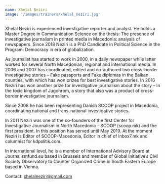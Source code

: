 ```yaml
---
name: Xhelal Neziri
image: '/images/trainers/xhelal_neziri.jpg'
---
```


Xhelal Neziri is experienced investigative reporter and analyst. He holds a Master Degree in Communication Science on the thesis: The presence of investigative journalism in printed media in Macedonia: analysis of newspapers. Since 2018 Neziri is a PhD Candidate in Political Science in the Program: Democracy in era of globalization.

As journalist has started to work in 2000, in a daily newspaper while latter worked for several North Macedonian, regional and international media. In 2006 and 2007 has coordinated, edited and co-authored two cross-border investigative stories – Fake passports and Fake diplomas in the Balkan counties, with which has won prizes for best investigative stories. In 2016 Neziri has won another prize for investigative journalism about the story – In the toxic kingdom of Jugohrom, a story that also was a product of cross-border investigative journalism. 

Since 2008 he has been representing Danish SCOOP project in Macedonia, coordinating national and trans-national investigative stories. 

In 2011 Neziri was one of the co-founders of the first Center for Investigative Journalism in North Macedonia – SCOOP (scoop.mk) and the first president. In this position has served until May 2019. At the moment Neziri is Editor of SCOOP-Macedonia, Editor in chief of Inbox7.mk and columnist for kdpolitik.com. 

In international level, he is a member of International Advisory Board at Journalismfund.eu based in Brussels and member of Global Initiative’s Civil Society Observatory to Counter Organized Crime in South Eastern Europe based in Vienna. 

Contact: xhelalneziri@gmail.com
